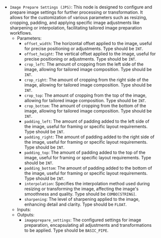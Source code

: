 - `Image Prepare Settings (JPS)`: This node is designed to configure and prepare image settings for further processing or transformation. It allows for the customization of various parameters such as resizing, cropping, padding, and applying specific image adjustments like sharpening or interpolation, facilitating tailored image preparation workflows.
    - Parameters:
        - `offset_width`: The horizontal offset applied to the image, useful for precise positioning or adjustments. Type should be `INT`.
        - `offset_height`: The vertical offset applied to the image, useful for precise positioning or adjustments. Type should be `INT`.
        - `crop_left`: The amount of cropping from the left side of the image, allowing for tailored image composition. Type should be `INT`.
        - `crop_right`: The amount of cropping from the right side of the image, allowing for tailored image composition. Type should be `INT`.
        - `crop_top`: The amount of cropping from the top of the image, allowing for tailored image composition. Type should be `INT`.
        - `crop_bottom`: The amount of cropping from the bottom of the image, allowing for tailored image composition. Type should be `INT`.
        - `padding_left`: The amount of padding added to the left side of the image, useful for framing or specific layout requirements. Type should be `INT`.
        - `padding_right`: The amount of padding added to the right side of the image, useful for framing or specific layout requirements. Type should be `INT`.
        - `padding_top`: The amount of padding added to the top of the image, useful for framing or specific layout requirements. Type should be `INT`.
        - `padding_bottom`: The amount of padding added to the bottom of the image, useful for framing or specific layout requirements. Type should be `INT`.
        - `interpolation`: Specifies the interpolation method used during resizing or transforming the image, affecting the image's smoothness and quality. Type should be `COMBO[STRING]`.
        - `sharpening`: The level of sharpening applied to the image, enhancing detail and clarity. Type should be `FLOAT`.
    - Inputs:
    - Outputs:
        - `imageprepare_settings`: The configured settings for image preparation, encapsulating all adjustments and transformations to be applied. Type should be `BASIC_PIPE`.
